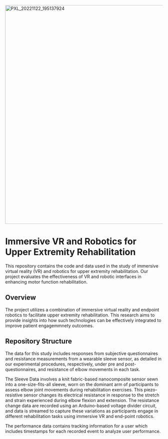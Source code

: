 <img src="https://github.com/user-attachments/assets/62a88339-6a92-4e16-9170-3965014f1fae" width="700" alt="PXL_20221122_195137924">


# Immersive VR and Robotics for Upper Extremity Rehabilitation

This repository contains the code and data used in the study of immersive virtual reality (VR) and robotics for upper extremity rehabilitation.
Our project evaluates the effectiveness of VR and robotic interfaces in enhancing motor function rehabilitation.

## Overview

The project utilizes a combination of immersive virtual reality and endpoint robotics to facilitate upper extremity rehabilitation.
This research aims to provide insights into how such technologies can be effectively integrated to improve patient engagemmnety outcomes.


## Repository Structure

The data for this study includes responses from subjective questionnaires and resistance measurements from a wearable sleeve sensor, as detailed in our experimental procedures, respectively, under pre and post-questionnaires, and resistance of elbow movements in each task.

The Sleeve Data involves a knit fabric-based nanocomposite sensor sewn into a one-size-fits-all sleeve, worn on the dominant arm of participants to assess elbow joint movements during rehabilitation exercises.
This piezo-resistive sensor changes its electrical resistance in response to the stretch and strain experienced during elbow flexion and extension.
The resistance change data are recorded using an Arduino-based voltage divider circuit, and data is streamed to capture these variations as participants engage in different rehabilitation tasks using immersive VR and end-point robotics.

The performance data contains tracking information for a user which includes timestamps for each recorded event to analyze user performance.
